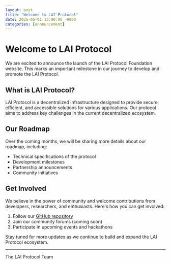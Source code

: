 ```yaml
---
layout: post
title: "Welcome to LAI Protocol"
date: 2025-05-01 12:00:00 -0000
categories: [announcement]
---
```


# Welcome to LAI Protocol

We are excited to announce the launch of the LAI Protocol Foundation website. This marks an important milestone in our journey to develop and promote the LAI Protocol.

## What is LAI Protocol?

LAI Protocol is a decentralized infrastructure designed to provide secure, efficient, and accessible solutions for various applications. Our protocol aims to address key challenges in the current decentralized ecosystem.

## Our Roadmap

Over the coming months, we will be sharing more details about our roadmap, including:

- Technical specifications of the protocol
- Development milestones
- Partnership announcements
- Community initiatives

## Get Involved

We believe in the power of community and welcome contributions from developers, researchers, and enthusiasts. Here's how you can get involved:

1. Follow our [GitHub repository](https://github.com/laiprotocol)
2. Join our community forums (coming soon)
3. Participate in upcoming events and hackathons

Stay tuned for more updates as we continue to build and expand the LAI Protocol ecosystem.

---

The LAI Protocol Team